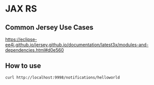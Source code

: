 # JAX RS

## Common Jersey Use Cases

https://eclipse-ee4j.github.io/jersey.github.io/documentation/latest3x/modules-and-dependencies.html#d0e560

## How to use

```
curl http://localhost:9998/notifications/helloworld
```
